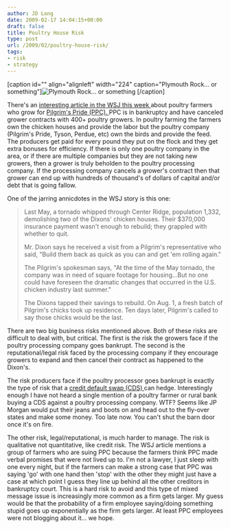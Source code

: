 ```yaml
---
author: JD Long
date: 2009-02-17 14:04:15+00:00
draft: false
title: Poultry House Risk
type: post
url: /2009/02/poultry-house-risk/
tags:
- risk
- strategy
---
```


[caption id="" align="alignleft" width="224" caption="Plymouth Rock... or something"]![Plymouth Rock... or something](http://www.costar.com/webimages/pilgrims.jpg)
[/caption]

There's an [interesting article in the WSJ this week ](http://online.wsj.com/article_email/SB123440092979675383-lMyQjAxMDI5MzE0NzQxMDcwWj.html)about poultry farmers who grow for [Pilgrim's Pride (PPC). ](http://www.google.com/finance?client=ob&q=NYSE:PPC)PPC is in bankruptcy and have canceled grower contracts with 400+ poultry growers. In poultry farming the farmers own the chicken houses and provide the labor but the poultry company (Pilgrim's Pride, Tyson, Perdue, etc) own the birds and provide the feed. The producers get paid for every pound they put on the flock and they get extra bonuses for efficiency. If there is only one poultry company in the area, or if there are multiple companies but they are not taking new growers, then a grower is truly beholden to the poultry processing company. If the processing company cancels a grower's contract then that grower can end up with hundreds of thousand's of dollars of capital and/or debt that is going fallow.

One of the jarring annicdotes in the WSJ story is this one:


<blockquote>Last May, a tornado whipped through Center Ridge, population 1,332, demolishing two of the Dixons' chicken houses. Their $370,000 insurance payment wasn't enough to rebuild; they grappled with whether to quit.

Mr. Dixon says he received a visit from a Pilgrim's representative who said, "Build them back as quick as you can and get 'em rolling again."

The Pilgrim's spokesman says, "At the time of the May tornado, the company was in need of square footage for housing...But no one could have foreseen the dramatic changes that occurred in the U.S. chicken industry last summer."

The Dixons tapped their savings to rebuild. On Aug. 1, a fresh batch of Pilgrim's chicks took up residence. Ten days later, Pilgrim's called to say those chicks would be the last.</blockquote>


There are two big business risks mentioned above. Both of these risks are difficult to deal with, but critical. The first is the risk the growers face if the poultry processing company goes bankrupt. The second is the reputational/legal risk faced by the processing company if they encourage growers to expand and then cancel their contract as happened to the Dixon's.

The risk producers face if the poultry processor goes bankrupt is exactly the type of risk that a [credit default swap (CDS) ](http://en.wikipedia.org/wiki/Credit_default_swap)can hedge. Interestingly enough I have not heard a single mention of a poultry farmer or rural bank buying a CDS against a poultry processing company. WTF? Seems like JP Morgan would put their jeans and boots on and head out to the fly-over states and make some money. Too late now. You can't shut the barn door once it's on fire.

The other risk, legal/reputational, is much harder to manage. The risk is qualitative not quantitative, like credit risk. The WSJ article mentions a group of farmers who are suing PPC because the farmers think PPC made verbal promises that were not lived up to. I'm not a lawyer, I just sleep with one every night, but if the farmers can make a strong case that PPC was saying 'go' with one hand then 'stop' with the other they might just have a case at which point I guess they line up behind all the other creditors in bankruptcy court. This is a hard risk to avoid and this type of mixed message issue is increasingly more common as a firm gets larger. My guess would be that the probability of a firm employee saying/doing something stupid goes up exponentially as the firm gets larger. At least PPC employees were not blogging about it... we hope.
